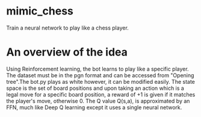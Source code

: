 # mimic_chess
Train a neural network to play like a chess player.

# An overview of the idea

Using Reinforcement learning, the bot learns to play like a specific player. 
The dataset must be in the pgn format and can be accessed from "Opening tree".The bot.py plays as white however, it can be modified easily. 
The state space is the set of board positions and upon taking an action which is a legal move for a specific board position, a reward of +1 is given if it matches the player's move, otherwise 0. The Q value Q(s,a), is approximated by an FFN, much like Deep Q learning except it uses a single neural network. 
